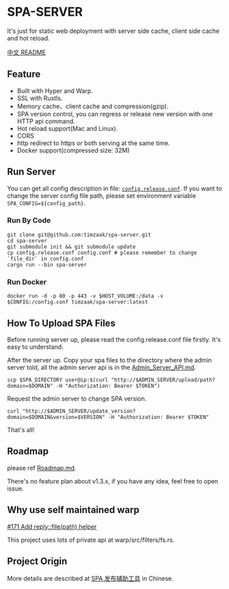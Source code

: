 # SPA-SERVER
It's just for static web deployment with server side  cache, client side cache and hot reload.   

[中文 README](./README.md)

## Feature
- Built with Hyper and Warp.
- SSL with Rustls.
- Memory cache、client cache and compression(gzip).
- SPA version control, you can regress or release new version with one HTTP api command.
- Hot reload support(Mac and Linux).
- CORS
- http redirect to https or both serving at the same time.
- Docker support(compressed size: 32M)

## Run Server
You can get all config description in file: [`config.release.conf`](./config.release.conf). If you want to change the server config file path, 
please set environment variable `SPA_CONFIG=${config_path}`.
### Run By Code
```shell
git clone git@github.com:timzaak/spa-server.git
cd spa-server
git submodule init && git submodule update
cp config.release.conf config.conf # please remember to change `file_dir` in config.conf
cargo run --bin spa-server 
```
### Run Docker
```shell
docker run -d -p 80 -p 443 -v $HOST_VOLUME:/data -v $CONFIG:/config.conf timzaak/spa-server:latest
```

## How To Upload SPA Files
Before running server up, please read the config.release.conf file firstly. It's easy to understand.

After the server up. Copy your spa files to the directory where the admin server told, all the admin server api is in the [Admin_Server_API.md](./doc/Admin_Server_API.md).

```shell
scp $SPA_DIRECTORY user@ip:$(curl "http://$ADMIN_SERVER/upload/path?domain=$DOMAIN" -H "Authorization: Bearer $TOKEN")
```

Request the admin server to change SPA version.
```shell
curl "http://$ADMIN_SERVER/update_version?domain=$DOMAIN&version=$VERSION" -H "Authorization: Bearer $TOKEN"
```

That's all!

## Roadmap
please ref [Roadmap.md](./doc/Roadmap.md).

There's no feature plan about v1.3.x, if you have any idea, feel free to open issue.

## Why use self maintained warp
[#171 Add reply::file(path) helper](https://github.com/seanmonstar/warp/issues/171)

This project uses lots of private api at warp/src/filters/fs.rs.

## Project Origin
More details are described at [SPA 发布辅助工具](https://github.com/timzaak/blog/issues/80) in Chinese.